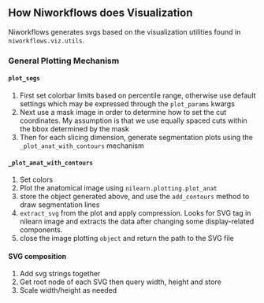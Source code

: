 ## How Niworkflows does Visualization

Niworkflows generates svgs based on the visualization utilities found in `niworkflows.viz.utils`. 

### General Plotting Mechanism

#### `plot_segs`

1. First set colorbar limits based on percentile range, otherwise use default settings which may be expressed through the `plot_params` kwargs
2. Next use a mask image in order to determine how to set the cut coordinates. My assumption is that we use equally spaced cuts within the bbox determined by the mask 
3. Then for each slicing dimension, generate segmentation plots using the `_plot_anat_with_contours` mechanism

#### `_plot_anat_with_contours`

1. Set colors
2. Plot the anatomical image using `nilearn.plotting.plot_anat`
3. store the object generated above, and use the `add_contours` method to draw segmentation lines
4. `extract_svg` from the plot and apply compression. Looks for SVG tag in nilearn image and extracts the data after changing some display-related components.
5. close the image plotting `object` and return the path to the SVG file


#### SVG composition

1. Add svg strings together
2. Get root node of each SVG then query width, height and store
3. Scale width/height as needed



